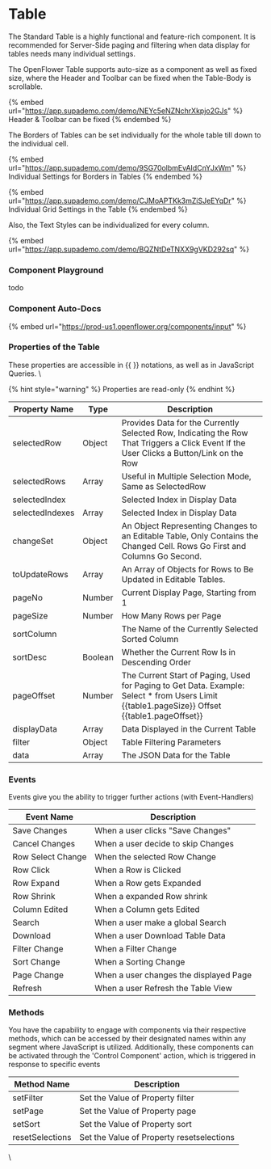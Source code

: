 # Table

The Standard Table is a highly functional and feature-rich component. It is recommended for Server-Side paging and filtering when data display for tables needs many individual settings.

The OpenFlower Table supports auto-size as a component as well as fixed size, where the Header and Toolbar can be fixed when the Table-Body is scrollable.

{% embed url="https://app.supademo.com/demo/NEYc5eNZNchrXkpjo2GJs" %}
Header & Toolbar can be fixed
{% endembed %}

The Borders of Tables can be set individually for the whole table till down to the individual cell.

{% embed url="https://app.supademo.com/demo/9SG70olbmEvAIdCnYJxWm" %}
Individual Settings for Borders in Tables
{% endembed %}

{% embed url="https://app.supademo.com/demo/CJMoAPTKk3mZiSJeEYqDr" %}
Individual Grid Settings in the Table
{% endembed %}

Also, the Text Styles can be individualized for every column.

{% embed url="https://app.supademo.com/demo/BQZNtDeTNXX9gVKD292sq" %}

### Component Playground

todo

### Component Auto-Docs

{% embed url="https://prod-us1.openflower.org/components/input" %}

### Properties of the Table

These properties are accessible in \{{ \}} notations, as well as in JavaScript Queries. \


{% hint style="warning" %}
Properties are read-only
{% endhint %}

| Property Name   | Type    | Description                                                                                                                                        |
| --------------- | ------- | -------------------------------------------------------------------------------------------------------------------------------------------------- |
| selectedRow     | Object  | Provides Data for the Currently Selected Row, Indicating the Row That Triggers a Click Event If the User Clicks a Button/Link on the Row           |
| selectedRows    | Array   | Useful in Multiple Selection Mode, Same as SelectedRow                                                                                             |
| selectedIndex   |         | Selected Index in Display Data                                                                                                                     |
| selectedIndexes | Array   | Selected Index in Display Data                                                                                                                     |
| changeSet       | Object  | An Object Representing Changes to an Editable Table, Only Contains the Changed Cell. Rows Go First and Columns Go Second.                          |
| toUpdateRows    | Array   | An Array of Objects for Rows to Be Updated in Editable Tables.                                                                                     |
| pageNo          | Number  | Current Display Page, Starting from 1                                                                                                              |
| pageSize        | Number  | How Many Rows per Page                                                                                                                             |
| sortColumn      |         | The Name of the Currently Selected Sorted Column                                                                                                   |
| sortDesc        | Boolean | Whether the Current Row Is in Descending Order                                                                                                     |
| pageOffset      | Number  | The Current Start of Paging, Used for Paging to Get Data. Example: Select \* from Users Limit \{{table1.pageSize\}} Offset \{{table1.pageOffset\}} |
| displayData     | Array   | Data Displayed in the Current Table                                                                                                                |
| filter          | Object  | Table Filtering Parameters                                                                                                                         |
| data            | Array   | The JSON Data for the Table                                                                                                                        |

### Events

Events give you the ability to trigger further actions (with Event-Handlers)

| Event Name        | Description                            |
| ----------------- | -------------------------------------- |
| Save Changes      | When a user clicks "Save Changes"      |
| Cancel Changes    | When a user decide to skip Changes     |
| Row Select Change | When the selected Row Change           |
| Row Click         | When a Row is Clicked                  |
| Row Expand        | When a Row gets Expanded               |
| Row Shrink        | When a expanded Row shrink             |
| Column Edited     | When a Column gets Edited              |
| Search            | When a user make a global Search       |
| Download          | When a user Download Table Data        |
| Filter Change     | When a Filter Change                   |
| Sort Change       | When a Sorting Change                  |
| Page Change       | When a user changes the displayed Page |
| Refresh           | When a user Refresh the Table View     |

### Methods

You have the capability to engage with components via their respective methods, which can be accessed by their designated names within any segment where JavaScript is utilized. Additionally, these components can be activated through the 'Control Component' action, which is triggered in response to specific events

| Method Name     | Description                               |
| --------------- | ----------------------------------------- |
| setFilter       | Set the Value of Property filter          |
| setPage         | Set the Value of Property page            |
| setSort         | Set the Value of Property sort            |
| resetSelections | Set the Value of Property resetselections |

\
